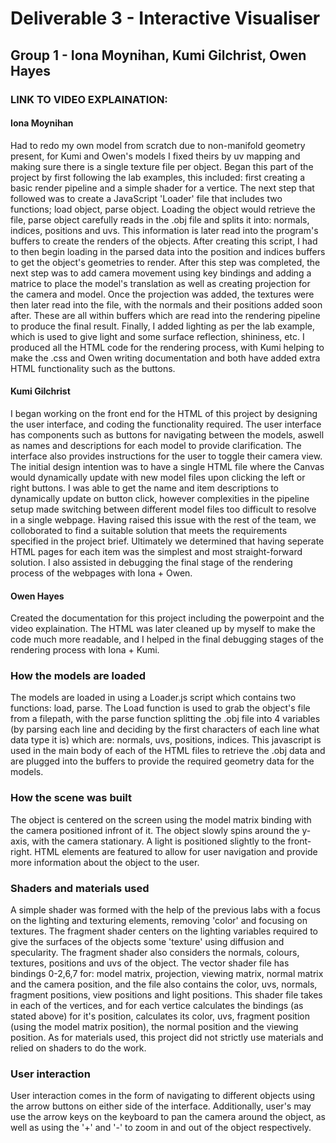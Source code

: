 # Deliverable 3 - Interactive Visualiser
## Group 1 - Iona Moynihan, Kumi Gilchrist, Owen Hayes
### LINK TO VIDEO EXPLAINATION: 

#### Iona Moynihan
Had to redo my own model from scratch due to non-manifold geometry present, for Kumi and Owen's models I fixed theirs by uv mapping and making sure there is a single texture file per object.
Began this part of the project by first following the lab examples, this included: first creating a basic render pipeline and a simple shader for a vertice. The next step that followed was to create a JavaScript 'Loader' file that includes two functions; load object, parse object. Loading the object would retrieve the file, parse object carefully reads in the .obj file and splits it into: normals, indices, positions and uvs. This information is later read into the program's buffers to create the renders of the objects.
After creating this script, I had to then begin loading in the parsed data into the position and indices buffers to get the object's geometries to render. After this step was completed, the next step was to add camera movement using key bindings and adding a matrice to place the model's translation as well as creating projection for the camera and model. Once the projection was added, the textures were then later read into the file, with the normals and their positions added soon after. These are all within buffers which are read into the rendering pipeline to produce the final result. Finally, I added lighting as per the lab example, which is used to give light and some surface reflection, shininess, etc. I produced all the HTML code for the rendering process, with Kumi helping to make the .css and Owen writing documentation and both have added extra HTML functionality such as the buttons.

#### Kumi Gilchrist
I began working on the front end for the HTML of this project by designing the user interface, and coding the functionality required. The user interface has components such as buttons for navigating between the models, aswell as names and descriptions for each model to provide clarification. The interface also provides instructions for the user to toggle their camera view. The initial design intention was to have a single HTML file where the Canvas would dynamically update with new model files upon clicking the left or right buttons. I was able to get the name and item descriptions to dynamically update on button click, however complexities in the pipeline setup made switching between different model files too difficult to resolve in a single webpage. Having raised this issue with the rest of the team, we colloborated to find a suitable solution that meets the requirements specified in the project brief. Ultimately we determined that having seperate HTML pages for each item was the simplest and most straight-forward solution. I also assisted in debugging the final stage of the rendering process of the webpages with Iona + Owen.

#### Owen Hayes
Created the documentation for this project including the powerpoint and the video explaination. The HTML was later cleaned up by myself to make the code much more readable, and I helped in the final debugging stages of the rendering process with Iona + Kumi.

### How the models are loaded
The models are loaded in using a Loader.js script which contains two functions: load, parse. The Load function is used to grab the object's file from a filepath, with the parse function splitting the .obj file into 4 variables (by parsing each line and deciding by the first characters of each line what data type it is) which are: normals, uvs, positions, indices.
This javascript is used in the main body of each of the HTML files to retrieve the .obj data and are plugged into the buffers to provide the required geometry data for the models.

### How the scene was built
The object is centered on the screen using the model matrix binding with the camera positioned infront of it. The object slowly spins around the y-axis, with the camera stationary. A light is positioned slightly to the front-right. HTML elements are featured to allow for user navigation and provide more information about the object to the user.

### Shaders and materials used
A simple shader was formed with the help of the previous labs with a focus on the lighting and texturing elements, removing 'color' and focusing on textures.
The fragment shader centers on the lighting variables required to give the surfaces of the objects some 'texture' using diffusion and specularity. The fragment shader also considers the normals, colours, textures, positions and uvs of the object.
The vector shader file has bindings 0-2,6,7 for: model matrix, projection, viewing matrix, normal matrix and the camera position, and the file also contains the color, uvs, normals, fragment positions, view positions and light positions. This shader file takes in each of the vertices, and for each vertice calculates the bindings (as stated above) for it's position, calculates its color, uvs, fragment position (using the model matrix position), the normal position and the viewing position.
As for materials used, this project did not strictly use materials and relied on shaders to do the work.

### User interaction
User interaction comes in the form of navigating to different objects using the arrow buttons on either side of the interface. Additionally, user's may use the arrow keys on the keyboard to pan the camera around the object, as well as using the '+' and '-' to zoom in and out of the object respectively.
